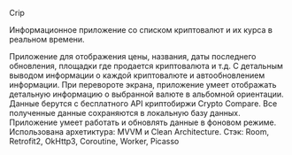 Crip

Информационное приложение со списком криптовалют и их курса в реальном времени.

Приложение для отображения цены, названия, даты последнего обновления, площадки где продается криптовалюта и т.д. 
С детальным выводом информации о каждой криптовалюте и автообновлением информации. 
При перевороте экрана, приложение умеет отображать детальную информацию о выбранной валюте в альбомной ориентации. 
Данные берутся с бесплатного API криптобиржи Сrypto Сompare. 
Все полученные данные сохраняются в локальную базу данных.
Приложение умеет работать и обновлять данные в фоновом режиме.
Использована архетиктура: MVVM и Clean Architecture.
Стэк: Room, Retrofit2, OkHttp3, Coroutine, Worker, Picasso

